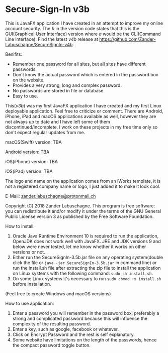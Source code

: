 # Secure-Sign-In v3b
This is JavaFX application I have created in an attempt to improve my online account security. The _b_ in the version code states that this is the GUI(Graphical User Interface) version where _a_ would be the CLI(Command Line Interface). Find the latest _v4b_ release at https://github.com/Zander-Labuschagne/SecureSignIn-v4b.

Benifits:
  - Remember one password for all sites, but all sites have different passwords.
  - Don't know the actual password which is entered in the password box on the website.
  - Provides a very strong, long and complex password.
  - No passwords are stored in file or database.
  - Easy to use.
  
This(_v3b_) was my first JavaFX application I have created and my first Linux deployable application. Feel free to criticize or comment.
There are Android, iPhone, iPad and macOS applications available as well, however they are not always up to date and I have left some of them discontinued/incomplete. I work on these projects in my free time only so don't expect regular updates from me.

macOS(Swift) version: TBA

Android version: TBA

iOS(iPhone) version: TBA

iOS(iPad) version: TBA
  
The logo and name on the application comes from an iWorks template, it is not a registered company name or logo, I just added it to make it look cool.

E-Mail: <zander.labuschagne@protonmail.ch>

Copyright (C) 2018 Zander Labuschagne. This program is free software: you can redistribute it and/or modify it under the terms of the GNU General Public License version 3 as published by the Free Software Foundation.

How to install:
  1. Oracle Java Runtime Environment 10 is required to run the application, OpenJDK does not work well with JavaFX. JRE and JDK versions 9 and below were never tested, let me know whether it works on other versions or not.
  2. Either run the SecureSignIn-3.5b.jar file on any operating system(double click the file or ``java -jar SecureSignIn-3.5b.jar`` in command line) or run the install.sh file after extracting the zip file to install the application on Linux systems with the following command: ``sudo sh install.sh``.
  3. On some Linux systems it's necessary to run ``sudo chmod +x install.sh`` before installation.
 
 (Feel free to create Windows and macOS versions)


How to use application:
  1. Enter a password you will remember in the password box, preferably a strong and complicated password because this will influence the complexity of the resulting password.
  2. Enter a key, such as google, facebook or whatever.
  3. Click on Encrypt Password and the rest is self explanatory.
  4. Some website have limitations on the length of the passwords, hence the compact password toggle button.
